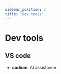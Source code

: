 ```yaml
---
sidebar_position: 1
title: "Dev tools"
---
```


# Dev tools

## VS code

- **codium**: AI assistance 
